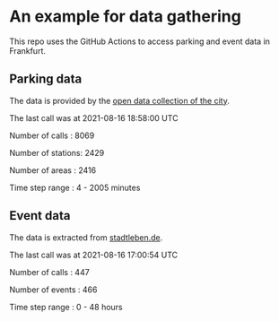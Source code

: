 # An example for data gathering

This repo uses the GitHub Actions to access parking and event data in Frankfurt.

## Parking data
The data is provided by the [open data collection of the city](https://www.offenedaten.frankfurt.de/).

The last call was at 2021-08-16 18:58:00 UTC

Number of calls   : 8069

Number of stations: 2429

Number of areas   : 2416

Time step range   :    4 - 2005 minutes


## Event data
The data is extracted from [stadtleben.de](https://stadtleben.de/frankfurt/).

The last call was at 2021-08-16 17:00:54 UTC

Number of calls   : 447

Number of events  : 466

Time step range   :   0 -  48 hours

